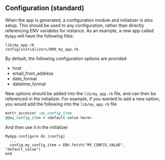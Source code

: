 ## Configuration (standard)

When the app is generated, a configuration module and initializer is also setup. This
should be used to any configuration, rather than directly referencing ENV variables
for instance. As an example, a new app called `MyApp` will have the following files:

```
lib/my_app.rb
config/initializers/000_my_app.rb
```

By default, the following configuration options are provided

- host
- email_from_address
- date_format
- datetime_format

New options should be added into the `lib/my_app.rb` file, and can then be referenced in
the initializer. For example, if you wanted to add a new option, you would add the following
into the `lib/my_app.rb` file

```ruby
mattr_accessor :my_config_item
@@my_config_item = <default value here>
```

And then use it in the initializer

```
MyApp.configure do |config|
  ...
  config.my_config_item = ENV.fetch("MY_CONFIG_VALUE", "default_value")
end
```
